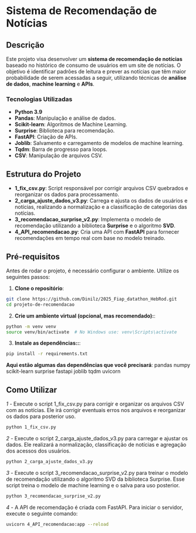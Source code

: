 # Sistema de Recomendação de Notícias

## Descrição

Este projeto visa desenvolver um **sistema de recomendação de notícias** baseado no histórico de consumo de usuários em um site de notícias. O objetivo é identificar padrões de leitura e prever as notícias que têm maior probabilidade de serem acessadas a seguir, utilizando técnicas de **análise de dados**, **machine learning** e **APIs**.

### Tecnologias Utilizadas
- **Python 3.9**
- **Pandas**: Manipulação e análise de dados.
- **Scikit-learn**: Algoritmos de Machine Learning.
- **Surprise**: Biblioteca para recomendação.
- **FastAPI**: Criação de APIs.
- **Joblib**: Salvamento e carregamento de modelos de machine learning.
- **Tqdm**: Barra de progresso para loops.
- **CSV**: Manipulação de arquivos CSV.

## Estrutura do Projeto

- **1_fix_csv.py**: Script responsável por corrigir arquivos CSV quebrados e reorganizar os dados para processamento.
- **2_carga_ajuste_dados_v3.py**: Carrega e ajusta os dados de usuários e notícias, realizando a normalização e a classificação de categorias das notícias.
- **3_recomendacao_surprise_v2.py**: Implementa o modelo de recomendação utilizando a biblioteca **Surprise** e o algoritmo **SVD**.
- **4_API_recomendacao.py**: Cria uma API com **FastAPI** para fornecer recomendações em tempo real com base no modelo treinado.

## Pré-requisitos

Antes de rodar o projeto, é necessário configurar o ambiente. Utilize os seguintes passos:

1. **Clone o repositório**:

```bash
git clone https://github.com/Dinilz/2025_Fiap_datathon_HebRod.git
cd projeto-de-recomendacao
```

2. **Crie um ambiente virtual (opcional, mas recomendado):**:
```bash
python -m venv venv
source venv/bin/activate  # No Windows use: venv\Scripts\activate
```

3. **Instale as dependências::**:
```bash
pip install -r requirements.txt
```

**Aqui estão algumas das dependências que você precisará**:
pandas
numpy
scikit-learn
surprise
fastapi
joblib
tqdm
uvicorn

## Como Utilizar

*1* - Execute o script 1_fix_csv.py para corrigir e organizar os arquivos CSV com as notícias. Ele irá corrigir eventuais erros nos arquivos e reorganizar os dados para posterior uso.
```bash
python 1_fix_csv.py
```

*2* - Execute o script 2_carga_ajuste_dados_v3.py para carregar e ajustar os dados. Ele realizará a normalização, classificação de notícias e agregação dos acessos dos usuários.
```bash
python 2_carga_ajuste_dados_v3.py
```

*3* - Execute o script 3_recomendacao_surprise_v2.py para treinar o modelo de recomendação utilizando o algoritmo SVD da biblioteca Surprise. Esse script treina o modelo de machine learning e o salva para uso posterior.
```bash
python 3_recomendacao_surprise_v2.py
```

*4* - A API de recomendação é criada com FastAPI. Para iniciar o servidor, execute o seguinte comando:
```bash
uvicorn 4_API_recomendacao:app --reload
```
